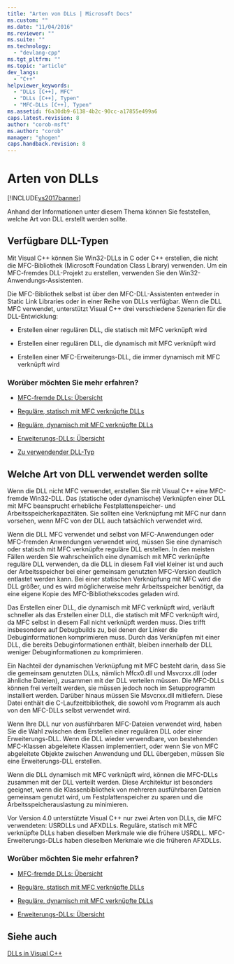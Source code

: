 ```yaml
---
title: "Arten von DLLs | Microsoft Docs"
ms.custom: ""
ms.date: "11/04/2016"
ms.reviewer: ""
ms.suite: ""
ms.technology: 
  - "devlang-cpp"
ms.tgt_pltfrm: ""
ms.topic: "article"
dev_langs: 
  - "C++"
helpviewer_keywords: 
  - "DLLs [C++], MFC"
  - "DLLs [C++], Typen"
  - "MFC-DLLs [C++], Typen"
ms.assetid: f6a30db9-6138-4b2c-90cc-a17855e499a6
caps.latest.revision: 8
author: "corob-msft"
ms.author: "corob"
manager: "ghogen"
caps.handback.revision: 8
---
```

# Arten von DLLs
[!INCLUDE[vs2017banner](../assembler/inline/includes/vs2017banner.md)]

Anhand der Informationen unter diesem Thema können Sie feststellen, welche Art von DLL erstellt werden sollte.  
  
##  <a name="_core_the_different_kinds_of_dlls_available_with_visual_c.2b2b"></a> Verfügbare DLL\-Typen  
 Mit Visual C\+\+ können Sie Win32\-DLLs in C oder C\+\+ erstellen, die nicht die MFC\-Bibliothek \(Microsoft Foundation Class Library\) verwenden.  Um ein MFC\-fremdes DLL\-Projekt zu erstellen, verwenden Sie den Win32\-Anwendungs\-Assistenten.  
  
 Die MFC\-Bibliothek selbst ist über den MFC\-DLL\-Assistenten entweder in Static Link Libraries oder in einer Reihe von DLLs verfügbar.  Wenn die DLL MFC verwendet, unterstützt Visual C\+\+ drei verschiedene Szenarien für die DLL\-Entwicklung:  
  
-   Erstellen einer regulären DLL, die statisch mit MFC verknüpft wird  
  
-   Erstellen einer regulären DLL, die dynamisch mit MFC verknüpft wird  
  
-   Erstellen einer MFC\-Erweiterungs\-DLL, die immer dynamisch mit MFC verknüpft wird  
  
### Worüber möchten Sie mehr erfahren?  
  
-   [MFC\-fremde DLLs: Übersicht](../build/non-mfc-dlls-overview.md)  
  
-   [Reguläre, statisch mit MFC verknüpfte DLLs](../build/regular-dlls-statically-linked-to-mfc.md)  
  
-   [Reguläre, dynamisch mit MFC verknüpfte DLLs](../build/regular-dlls-dynamically-linked-to-mfc.md)  
  
-   [Erweiterungs\-DLLs: Übersicht](../build/extension-dlls-overview.md)  
  
-   [Zu verwendender DLL\-Typ](#_core_which_kind_of_dll_to_use)  
  
##  <a name="_core_which_kind_of_dll_to_use"></a> Welche Art von DLL verwendet werden sollte  
 Wenn die DLL nicht MFC verwendet, erstellen Sie mit Visual C\+\+ eine MFC\-fremde Win32\-DLL.  Das \(statische oder dynamische\) Verknüpfen einer DLL mit MFC beansprucht erhebliche Festplattenspeicher\- und Arbeitsspeicherkapazitäten.  Sie sollten eine Verknüpfung mit MFC nur dann vorsehen, wenn MFC von der DLL auch tatsächlich verwendet wird.  
  
 Wenn die DLL MFC verwendet und selbst von MFC\-Anwendungen oder MFC\-fremden Anwendungen verwendet wird, müssen Sie eine dynamisch oder statisch mit MFC verknüpfte reguläre DLL erstellen.  In den meisten Fällen werden Sie wahrscheinlich eine dynamisch mit MFC verknüpfte reguläre DLL verwenden, da die DLL in diesem Fall viel kleiner ist und auch der Arbeitsspeicher bei einer gemeinsam genutzten MFC\-Version deutlich entlastet werden kann.  Bei einer statischen Verknüpfung mit MFC wird die DLL größer, und es wird möglicherweise mehr Arbeitsspeicher benötigt, da eine eigene Kopie des MFC\-Bibliothekscodes geladen wird.  
  
 Das Erstellen einer DLL, die dynamisch mit MFC verknüpft wird, verläuft schneller als das Erstellen einer DLL, die statisch mit MFC verknüpft wird, da MFC selbst in diesem Fall nicht verknüpft werden muss.  Dies trifft insbesondere auf Debugbuilds zu, bei denen der Linker die Debuginformationen komprimieren muss.  Durch das Verknüpfen mit einer DLL, die bereits Debuginformationen enthält, bleiben innerhalb der DLL weniger Debuginformationen zu komprimieren.  
  
 Ein Nachteil der dynamischen Verknüpfung mit MFC besteht darin, dass Sie die gemeinsam genutzten DLLs, nämlich Mfcx0.dll und Msvcrxx.dll \(oder ähnliche Dateien\), zusammen mit der DLL verteilen müssen.  Die MFC\-DLLs können frei verteilt werden, sie müssen jedoch noch im Setupprogramm installiert werden.  Darüber hinaus müssen Sie Msvcrxx.dll mitliefern. Diese Datei enthält die C\-Laufzeitbibliothek, die sowohl vom Programm als auch von den MFC\-DLLs selbst verwendet wird.  
  
 Wenn Ihre DLL nur von ausführbaren MFC\-Dateien verwendet wird, haben Sie die Wahl zwischen dem Erstellen einer regulären DLL oder einer Erweiterungs\-DLL.  Wenn die DLL wieder verwendbare, von bestehenden MFC\-Klassen abgeleitete Klassen implementiert, oder wenn Sie von MFC abgeleitete Objekte zwischen Anwendung und DLL übergeben, müssen Sie eine Erweiterungs\-DLL erstellen.  
  
 Wenn die DLL dynamisch mit MFC verknüpft wird, können die MFC\-DLLs zusammen mit der DLL verteilt werden.  Diese Architektur ist besonders geeignet, wenn die Klassenbibliothek von mehreren ausführbaren Dateien gemeinsam genutzt wird, um Festplattenspeicher zu sparen und die Arbeitsspeicherauslastung zu minimieren.  
  
 Vor Version 4.0 unterstützte Visual C\+\+ nur zwei Arten von DLLs, die MFC verwendeten: USRDLLs und AFXDLLs.  Reguläre, statisch mit MFC verknüpfte DLLs haben dieselben Merkmale wie die frühere USRDLL.  MFC\-Erweiterungs\-DLLs haben dieselben Merkmale wie die früheren AFXDLLs.  
  
### Worüber möchten Sie mehr erfahren?  
  
-   [MFC\-fremde DLLs: Übersicht](../build/non-mfc-dlls-overview.md)  
  
-   [Reguläre, statisch mit MFC verknüpfte DLLs](../build/regular-dlls-statically-linked-to-mfc.md)  
  
-   [Reguläre, dynamisch mit MFC verknüpfte DLLs](../build/regular-dlls-dynamically-linked-to-mfc.md)  
  
-   [Erweiterungs\-DLLs: Übersicht](../build/extension-dlls-overview.md)  
  
## Siehe auch  
 [DLLs in Visual C\+\+](../build/dlls-in-visual-cpp.md)